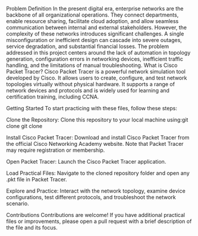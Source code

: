 Problem Definition
In the present digital era, enterprise networks are the backbone of all organizational operations. They connect departments, enable resource sharing, facilitate cloud adoption, and allow seamless communication between internal and external stakeholders. However, the complexity of these networks introduces significant challenges. A single misconfiguration or inefficient design can cascade into severe outages, service degradation, and substantial financial losses. The problem addressed in this project centers around the lack of automation in topology generation, configuration errors in networking devices, inefficient traffic handling, and the limitations of manual troubleshooting.
What is Cisco Packet Tracer?
Cisco Packet Tracer is a powerful network simulation tool developed by Cisco. It allows users to create, configure, and test network topologies virtually without physical hardware. It supports a range of network devices and protocols and is widely used for learning and certification training, including CCNA.

Getting Started
To start practicing with these files, follow these steps:

Clone the Repository:
Clone this repository to your local machine using:git clone <repository-url>
git clone <repository-url>

Install Cisco Packet Tracer:
Download and install Cisco Packet Tracer from the official Cisco Networking Academy website. Note that Packet Tracer may require registration or membership.

Open Packet Tracer:
Launch the Cisco Packet Tracer application.

Load Practical Files:
Navigate to the cloned repository folder and open any .pkt file in Packet Tracer.

Explore and Practice:
Interact with the network topology, examine device configurations, test different protocols, and troubleshoot the network scenario.

Contributions
Contributions are welcome! If you have additional practical files or improvements, please open a pull request with a brief description of the file and its focus.
